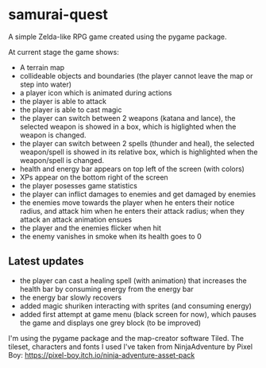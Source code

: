 # samurai-quest
A simple Zelda-like RPG game created using the pygame package.

At current stage the game shows:
- A terrain map
- collideable objects and boundaries (the player cannot leave the map or step into water)
- a player icon which is animated during actions
- the player is able to attack
- the player is able to cast magic
- the player can switch between 2 weapons (katana and lance), the selected weapon is showed in a box, which is higlighted when the weapon is changed.
- the player can switch between 2 spells (thunder and heal), the selected weapon/spell is showed in its relative box, which is highlighted when the weapon/spell is changed.
- health and energy bar appears on top left of the screen (with colors)
- XPs appear on the bottom right of the screen
- the player posesses game statistics
- the player can inflict damages to enemies and get damaged by enemies
- the enemies move towards the player when he enters their notice radius, and attack him when he enters their attack radius; when they attack an attack animation ensues
- the player and the enemies flicker when hit
- the enemy vanishes in smoke when its health goes to 0

## Latest updates
- the player can cast a healing spell (with animation) that increases the health bar by consuming energy from the energy bar
- the energy bar slowly recovers
- added magic shuriken interacting with sprites (and consuming energy)
- added first attempt at game menu (black screen for now), which pauses the game and displays one grey block
(to be improved)


I'm using the pygame package and the map-creator software Tiled. The tileset, characters and fonts I used I've taken from NinjaAdventure by Pixel Boy: https://pixel-boy.itch.io/ninja-adventure-asset-pack